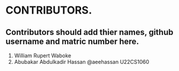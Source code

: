 # CONTRIBUTORS.
## Contributors should add thier names, github username and matric number here.

<ol>
<li>William Rupert Waboke</li>
<li>Abubakar Abdulkadir Hassan @aeehassan U22CS1060</li>

</ol>
